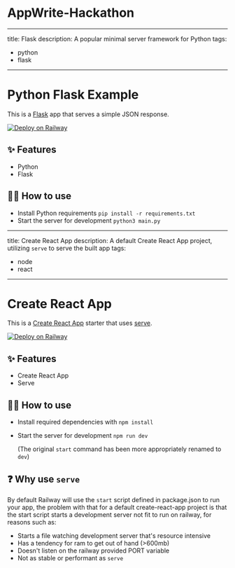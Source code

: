# AppWrite-Hackathon
---
title: Flask
description: A popular minimal server framework for Python
tags:
  - python
  - flask
---

# Python Flask Example

This is a [Flask](https://flask.palletsprojects.com/en/1.1.x/) app that serves a simple JSON response.

[![Deploy on Railway](https://railway.app/button.svg)](https://railway.app/new/template/zUcpux)

## ✨ Features

- Python
- Flask

## 💁‍♀️ How to use

- Install Python requirements `pip install -r requirements.txt`
- Start the server for development `python3 main.py`

---
title: Create React App
description: A default Create React App project, utilizing `serve` to serve the built app
tags:
  - node
  - react
---

# Create React App

This is a [Create React App](https://flask.palletsprojects.com/en/1.1.x/) starter that uses [serve](https://www.npmjs.com/package/serve).

[![Deploy on Railway](https://railway.app/button.svg)](https://railway.app/template/6sjhSn?referralCode=ySCnWl)

## ✨ Features

- Create React App
- Serve

## 💁‍♀️ How to use

- Install required dependencies with `npm install`
- Start the server for development `npm run dev`

    (The original `start` command has been more appropriately renamed to `dev`)

## ❓ Why use `serve`

By default Railway will use the `start` script defined in package.json to run your app, the problem with that for a default create-react-app project is that the start script starts a development server
not fit to run on railway, for reasons such as:

 - Starts a file watching development server that's resource intensive
 - Has a tendency for ram to get out of hand (>600mb)
 - Doesn't listen on the railway provided PORT variable
 - Not as stable or performant as `serve`
